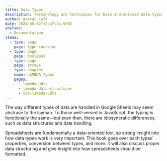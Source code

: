 ```yaml
---
title: Data Types
description: Terminology and techniques for base and derived data types.
author: Astral Café
date: 2024-05-02T17:47:34.959Z
shelves:
  - Documentation
items:
  - type: page
    page: type-coercion
  - type: page
    page: booleans
  - type: page
    page: arrays
  - type: chapter
    name: LAMBDA Types
    pages:
      - lambda-udts
      - lambda-data-structures
      - old-lambda-udts
---
```

The way different types of data are handled in Google Sheets may seem abstruse to the layman. To those well-versed in JavaScript, the typing is functionally the same—but even then, there are idiosyncratic differences, such as data structures and date handling.

Spreadsheets are fundamentally a data-oriented tool, so strong insight into how data types work is very important. This book goes over each types’ properties, conversion between types, and more. It will also discuss proper data structuring and give insight into how spreadsheets should be formatted.
